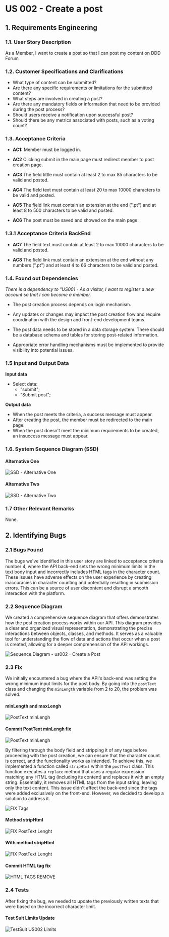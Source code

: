 # US 002 - Create a post

## 1. Requirements Engineering

### 1.1. User Story Description

As a Member,
I want to create a post
so that I can post my content on DDD Forum

### 1.2. Customer Specifications and Clarifications

- What type of content can be submitted?
- Are there any specific requirements or limitations for the submitted content?
- What steps are involved in creating a post?
- Are there any mandatory fields or information that need to be provided during the post process?
- Should users receive a notification upon successful post?
- Should there be any metrics associated with posts, such as a voting count?

### 1.3. Acceptance Criteria

- **AC1:** Member must be logged in.

- **AC2** Clicking submit in the main page must redirect member to post creation page.

- **AC3** The field tittle must contain at least 2 to max 85 characters to be valid and posted.

- **AC4** The field text must contain at least 20 to max 10000 characters to be valid and posted.

- **AC5** The field link must contain an extension at the end (".pt") and at least 8 to 500 characters to be valid and posted.

- **AC6** The post must be saved and showed on the main page.

### 1.3.1 Acceptance Criteria BackEnd

- **AC7** The field text must contain at least 2 to max 10000 characters to be valid and posted.

- **AC8** The field link must contain an extension at the end without any numbers (".pt") and at least 4 to 66 characters to be valid and posted.

### 1.4. Found out Dependencies

_There is a dependency to "US001 - As a visitor, I want to register a new account so that I can become a member._

- The post creation process depends on login mechanism.

- Any updates or changes may impact the post creation flow and require coordination with the design and front-end development teams.

- The post data needs to be stored in a data storage system. There should be a database schema and tables for storing post-related information.

- Appropriate error handling mechanisms must be implemented to provide visibility into potential issues.

### 1.5 Input and Output Data

**Input data**

- Select data:
  - "submit";
  - "Submit post";

**Output data**

- When the post meets the criteria, a success message must appear.
- After creating the post, the member must be redirected to the main page.
- When the post doesn't meet the minimum requirements to be created, an insuccess message must appear.

### 1.6. System Sequence Diagram (SSD)

#### Alternative One

![SSD - Alternative One](svg/us002-ssd-alternative-1.svg)

#### Alternative Two

![SSD - Alternative Two](svg/us002-ssd-alternative-2.svg)

### 1.7 Other Relevant Remarks

None.

## 2. Identifying Bugs

### 2.1 Bugs Found

The bugs we've identified in this user story are linked to acceptance criteria number 4, where the API back-end sets the wrong minimum limits in the text body input and incorrectly includes HTML tags in the character count. These issues have adverse effects on the user experience by creating inaccuracies in character counting and potentially resulting in submission errors.
This can be a source of user discontent and disrupt a smooth interaction with the platform.

### 2.2 Sequence Diagram

We created a comprehensive sequence diagram that offers demonstrates how the post creation process works within our API. This diagram provides a clear and organized visual representation, demonstrating the precise interactions between objects, classes, and methods. It serves as a valuable tool for understanding the flow of data and actions that occur when a post is created, allowing for a deeper comprehension of the API workings.

![Sequence Diagram - us002 - Create a Post](/docs//sprintA/us002/03.sequence-diagram/us002-sd.svg)

### 2.3 Fix

We initially encountered a bug where the API's back-end was setting the wrong minimum input limits for the post body. By going into the `postText` class and changing the `minLength` variable from 2 to 20, the problem was solved.

#### minLength and maxLengh

![PostText minLengh](/docs/sprintC/images/fixCreatPostCaract.png)

#### Commit PostText minLengh fix

![PostText minLengh](/docs/sprintC/images/commitFixPostLength.png)

By filtering through the body field and stripping it of any tags before proceeding with the post creation, we can ensure that the character count is correct, and the functionality works as intended. To achieve this, we implemented a function called `stripHtml` within the `postText` class. This function executes a `replace` method that uses a regular expression matching any HTML tag (including its content) and replaces it with an empty string. Essentially, it removes all HTML tags from the input string, leaving only the text content.
This issue didn't affect the back-end since the tags were added exclusively on the front-end. However, we decided to develop a solution to address it.

![FIX Tags](/docs/sprintC/images/post%20text%20tags%20html.png)

#### Method stripHtml

![FIX PostText Lenght](/docs/sprintC/images/fixHtml2.png)

#### With method stripHtml

![FIX PostText Lenght](/docs/sprintC/images/striphtml.png)

#### Commit HTML tag fix

![HTML TAGS REMOVE](/docs/sprintC/images/commitFixHtml.png)

### 2.4 Tests

After fixing the bug, we needed to update the previously written texts that were based on the incorrect character limit.

#### Test Suit Limits Update

![TestSuit US002 Limits](/docs/sprintC/images/US002testSuitLimits.PNG)
